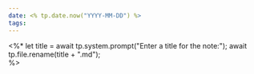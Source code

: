 ```yaml
---
date: <% tp.date.now("YYYY-MM-DD") %>
tags:
---
```

<%* 
let title = await tp.system.prompt("Enter a title for the note:");
await tp.file.rename(title + ".md");  
%>

